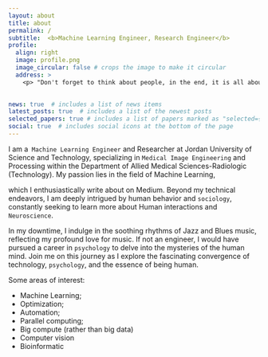 ```yaml
---
layout: about
title: about
permalink: /
subtitle:  <b>Machine Learning Engineer, Research Engineer</b>
profile:
  align: right
  image: profile.png
  image_circular: false # crops the image to make it circular
  address: >
    <p> "Don't forget to think about people, in the end, it is all about them."</p>
  

news: true  # includes a list of news items
latest_posts: true  # includes a list of the newest posts
selected_papers: true # includes a list of papers marked as "selected={true}"
social: true  # includes social icons at the bottom of the page
---
```


I am a` Machine Learning Engineer` and Researcher at Jordan University of Science and Technology, specializing in `Medical Image Engineering` and Processing within the Department of Allied Medical Sciences-Radiologic (Technology). My passion lies in the field of Machine Learning, 

which I enthusiastically write about on Medium. Beyond my technical endeavors, I am deeply intrigued by human behavior and `sociology`, constantly seeking to learn more about Human interactions and `Neuroscience`. 

In my downtime, I indulge in the soothing rhythms of Jazz and Blues music, reflecting my profound love for music. If not an engineer, I would have pursued a career in `psychology` to delve into the mysteries of the human mind. Join me on this journey as I explore the fascinating convergence of technology, `psychology`, and the essence of being human.

Some areas of interest:
* Machine Learning;
* Optimization;
* Automation;
* Parallel computing;
* Big compute (rather than big data)
* Computer vision
* Bioinformatic 